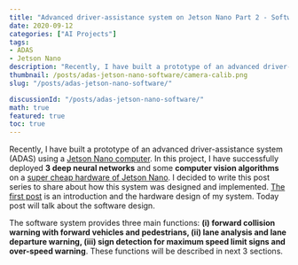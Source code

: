 ```yaml
---
title: "Advanced driver-assistance system on Jetson Nano Part 2 - Software design"
date: 2020-09-12
categories: ["AI Projects"]
tags:
- ADAS
- Jetson Nano
description: "Recently, I have built a prototype of an advanced driver-assistance system (ADAS) using a Jetson Nano computer. In this post, I will introduce my ADAS project on Jetson Nano and the software design of this system."
thumbnail: /posts/adas-jetson-nano-software/camera-calib.png
slug: "/posts/adas-jetson-nano-software/"

discussionId: "/posts/adas-jetson-nano-software/"
math: true
featured: true
toc: true
---
```


Recently, I have built a prototype of an advanced driver-assistance system (ADAS) using a [Jetson Nano computer](/posts/2020-04-02-thiet-lap-ban-dau-cho-jetson-nano/). In this project, I have successfully deployed **3 deep neural networks**  and some **computer vision algorithms** on a [super cheap hardware of Jetson Nano](https://www.nvidia.com/en-us/autonomous-machines/jetson-store/). I decided to write this post series to share about how this system was designed and implemented. [The first post](/posts/adas-jetson-nano-intro-and-hardware/) is an introduction and the hardware design of my system. Today post will talk about the software design.

The software system provides three main functions: **(i) forward collision warning with forward vehicles and pedestrians, (ii) lane analysis and lane departure warning, (iii) sign detection for maximum speed limit signs and over-speed warning**. These functions will be described in next 3 sections.
